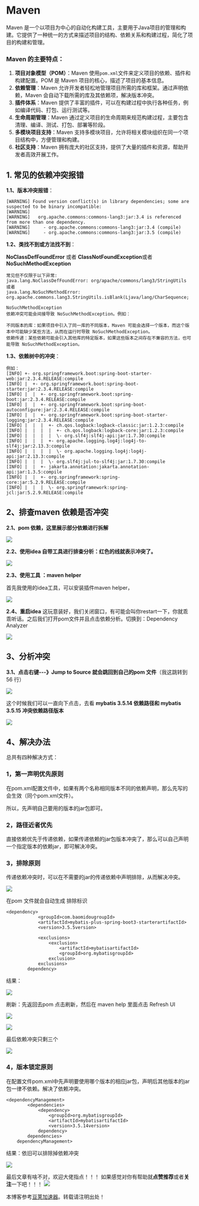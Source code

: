 
# Maven


Maven 是一个以项目为中心的自动化构建工具，主要用于Java项目的管理和构建。它提供了一种统一的方式来描述项目的结构、依赖关系和构建过程，简化了项目的构建和管理。


### Maven 的主要特点：


1. **项目对象模型（POM）**：Maven 使用`pom.xml`文件来定义项目的依赖、插件和构建配置。POM 是 Maven 项目的核心，描述了项目的基本信息。
2. **依赖管理**：Maven 允许开发者轻松地管理项目所需的库和框架。通过声明依赖，Maven 会自动下载所需的库及其依赖项，解决版本冲突。
3. **插件体系**：Maven 提供了丰富的插件，可以在构建过程中执行各种任务，例如编译代码、打包、运行测试等。
4. **生命周期管理**：Maven 通过定义项目的生命周期来规范构建过程，主要包含清理、编译、测试、打包、部署等阶段。
5. **多模块项目支持**：Maven 支持多模块项目，允许将相关模块组织在同一个项目结构中，方便管理和构建。
6. **社区支持**：Maven 拥有庞大的社区支持，提供了大量的插件和资源，帮助开发者高效开展工作。


## 1\. 常见的依赖冲突报错


**1\.1、版本冲突报错**：



```
[WARNING] Found version conflict(s) in library dependencies; some are suspected to be binary incompatible:
[WARNING] 
[WARNING]   org.apache.commons:commons-lang3:jar:3.4 is referenced from more than one dependency.
[WARNING]     - org.apache.commons:commons-lang3:jar:3.4 (compile)
[WARNING]     - org.apache.commons:commons-lang3:jar:3.5 (compile)

```

**1\.2、类找不到或方法找不到**：


**NoClassDefFoundError** 或者 **ClassNotFoundException**或者 **NoSuchMethodException**



```
常见但不仅限于以下异常:
java.lang.NoClassDefFoundError: org/apache/commons/lang3/StringUtils
或者    
java.lang.NoSuchMethodError: org.apache.commons.lang3.StringUtils.isBlank(Ljava/lang/CharSequence;
 
NoSuchMethodException
依赖冲突可能会间接导致 NoSuchMethodException。例如：
    
不同版本的库：如果项目中引入了同一库的不同版本，Maven 可能会选择一个版本，而这个版本中可能缺少某些方法，从而在运行时导致 NoSuchMethodException。
依赖传递：某些依赖可能会引入其他库的特定版本，如果这些版本之间存在不兼容的方法，也可能导致 NoSuchMethodException。    

```

**1\.3、依赖树中的冲突**：



```
例如：
[INFO] +- org.springframework.boot:spring-boot-starter-web:jar:2.3.4.RELEASE:compile
[INFO] |  +- org.springframework.boot:spring-boot-starter:jar:2.3.4.RELEASE:compile
[INFO] |  |  +- org.springframework.boot:spring-boot:jar:2.3.4.RELEASE:compile
[INFO] |  |  +- org.springframework.boot:spring-boot-autoconfigure:jar:2.3.4.RELEASE:compile
[INFO] |  |  +- org.springframework.boot:spring-boot-starter-logging:jar:2.3.4.RELEASE:compile
[INFO] |  |  |  +- ch.qos.logback:logback-classic:jar:1.2.3:compile
[INFO] |  |  |  |  +- ch.qos.logback:logback-core:jar:1.2.3:compile
[INFO] |  |  |  |  \- org.slf4j:slf4j-api:jar:1.7.30:compile
[INFO] |  |  |  +- org.apache.logging.log4j:log4j-to-slf4j:jar:2.13.3:compile
[INFO] |  |  |  |  \- org.apache.logging.log4j:log4j-api:jar:2.13.3:compile
[INFO] |  |  |  \- org.slf4j:jul-to-slf4j:jar:1.7.30:compile
[INFO] |  |  +- jakarta.annotation:jakarta.annotation-api:jar:1.3.5:compile
[INFO] |  |  +- org.springframework:spring-core:jar:5.2.9.RELEASE:compile
[INFO] |  |  |  \- org.springframework:spring-jcl:jar:5.2.9.RELEASE:compile

```

## 2、排查maven 依赖是否冲突


**2\.1、pom 依赖，这里展示部分依赖进行拆解**


![](https://img2024.cnblogs.com/blog/2719585/202409/2719585-20240927083246075-872669293.png)


**2\.2、使用idea 自带工具进行排查分析：红色的线就表示冲突了。**


![](https://img2024.cnblogs.com/blog/2719585/202409/2719585-20240927083400893-470136644.png)


**2\.3、使用工具 ：maven helper**


首先我使用的idea工具，可以安装插件maven helper，


![](https://img2024.cnblogs.com/blog/2719585/202409/2719585-20240927083433634-1238566326.png)


**2\.4、重启idea**
这玩意装好，我们关闭窗口，有可能会叫你restart一下，你就乖乖听话。之后我们打开pom文件并且点击依赖分析。切换到：Dependency Analyzer


![](https://img2024.cnblogs.com/blog/2719585/202409/2719585-20240927084000733-972844483.png)


## 3、分析冲突


**3\.1、点击右键\-\-\-》Jump to Source 就会跳回到自己的pom 文件**（我这跳转到 56 行）


![](https://img2024.cnblogs.com/blog/2719585/202409/2719585-20240927083507021-879994601.png)


这个时候我们可以一直向下点击，去看 **mybatis 3\.5\.14 依赖路径和 mybatis 3\.5\.15 冲突依赖路径版本**


![](https://img2024.cnblogs.com/blog/2719585/202409/2719585-20240927084920721-1836267454.png)


## 4、解决办法


总共有四种解决方式：


### **1，第一声明优先原则**


在pom.xml配置文件中，如果有两个名称相同版本不同的依赖声明，那么先写的会生效（同个pom.xml文件）。


所以，先声明自己要用的版本的jar包即可。


### **2，路径近者优先**


直接依赖优先于传递依赖，如果传递依赖的jar包版本冲突了，那么可以自己声明一个指定版本的依赖jar，即可解决冲突。


### **3，排除原则**


传递依赖冲突时，可以在不需要的jar的传递依赖中声明排除，从而解决冲突。


![](https://img2024.cnblogs.com/blog/2719585/202409/2719585-20240927083615132-808813928.png)


在pom 文件就会自动生成 排除标识



```
<dependency>
            <groupId>com.baomidougroupId>
            <artifactId>mybatis-plus-spring-boot3-starterartifactId>
            <version>3.5.5version>
            
            <exclusions>
                <exclusion>
                    <artifactId>mybatisartifactId>
                    <groupId>org.mybatisgroupId>
                exclusion>
            exclusions>
        dependency>

```

结果：


![](https://img2024.cnblogs.com/blog/2719585/202409/2719585-20240927083643529-1396184536.png)


刷新：先返回去pom 点击刷新，然后在 maven help 里面点击 Refresh UI


![](https://img2024.cnblogs.com/blog/2719585/202409/2719585-20240927083719747-2133536791.png)


![](https://img2024.cnblogs.com/blog/2719585/202409/2719585-20240927083735304-638827359.png)


最后依赖冲突只剩三个


![](https://img2024.cnblogs.com/blog/2719585/202409/2719585-20240927083809863-110967782.png)


### **4，版本锁定原则**


在配置文件pom.xml中先声明要使用哪个版本的相应jar包，声明后其他版本的jar包一律不依赖。解决了依赖冲突。



```
<dependencyManagement>
        <dependencies>
            <dependency>
                <groupId>org.mybatisgroupId>
                <artifactId>mybatisartifactId>
                <version>3.5.14version>
            dependency>
        dependencies>
    dependencyManagement>

```

结果：依旧可以排除掉依赖冲突


![](https://img2024.cnblogs.com/blog/2719585/202409/2719585-20240927083858360-913011855.png)


最后文章有啥不对，欢迎大佬指点！！！
如果感觉对你有帮助就**点赞推荐**或者**关注**一下吧！！！
![](https://img2024.cnblogs.com/blog/2719585/202409/2719585-20240927091023464-1188976011.gif)


 本博客参考[豆荚加速器](https://yirou.org)。转载请注明出处！
